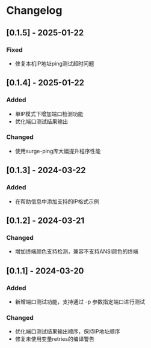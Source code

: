 # Changelog

## [0.1.5] - 2025-01-22
### Fixed
- 修复本机IP地址ping测试超时问题

## [0.1.4] - 2025-01-22

### Added
- 单IP模式下增加端口检测功能
- 优化端口测试结果输出

### Changed
- 使用surge-ping库大幅提升程序性能

## [0.1.3] - 2024-03-22

### Added
- 在帮助信息中添加支持的IP格式示例

## [0.1.2] - 2024-03-21

### Changed
- 增加终端颜色支持检测，兼容不支持ANSI颜色的终端

## [0.1.1] - 2024-03-20

### Added
- 新增端口测试功能，支持通过 -p 参数指定端口进行测试

### Changed
- 优化端口测试结果输出顺序，保持IP地址顺序
- 修复未使用变量retries的编译警告
